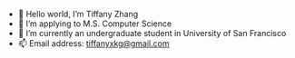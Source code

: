 - 👋 Hello world, I’m Tiffany Zhang
- 👀 I’m applying to M.S. Computer Science
- 🌱 I’m currently an undergraduate student in University of San Francisco
- 📫 Email address: tiffanyxkg@gmail.com

<!---
Tiffanyxk3/Tiffanyxk3 is a ✨ special ✨ repository because its `README.md` (this file) appears on your GitHub profile.
You can click the Preview link to take a look at your changes.
--->
